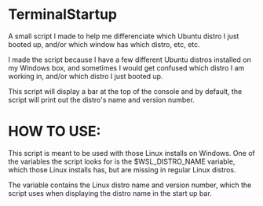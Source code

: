 # TerminalStartup
A small script I made to help me differenciate which Ubuntu distro I just booted up, and/or which window has which distro, etc, etc.

I made the script because I have a few different Ubuntu distros installed on my Windows box, and sometimes I would get confused which distro I am working in, and/or which distro I just booted up.

This script will display a bar at the top of the console and by default, the script will print out the distro's name and version number.


# HOW TO USE:
This script is meant to be used with those Linux installs on Windows. One of the variables the script looks for is
the $WSL_DISTRO_NAME variable, which those Linux installs has, but are missing in regular Linux distros.

The variable contains the Linux distro name and version number, which the script uses when displaying the distro name
in the start up bar. 
